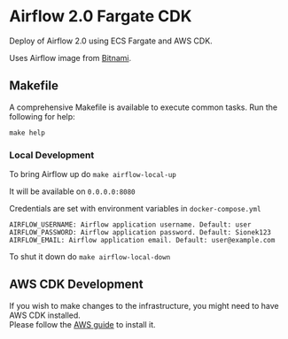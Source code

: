# Airflow 2.0 Fargate CDK

Deploy of Airflow 2.0 using ECS Fargate and AWS CDK.

Uses Airflow image from [Bitnami](https://github.com/bitnami/bitnami-docker-airflow).

## Makefile

A comprehensive Makefile is available to execute common tasks. Run the following for help:

```
make help
```

###  Local Development
To bring Airflow up do `make airflow-local-up`

It will be available on `0.0.0.0:8080`

Credentials are set with environment variables in `docker-compose.yml`
```
AIRFLOW_USERNAME: Airflow application username. Default: user
AIRFLOW_PASSWORD: Airflow application password. Default: Sionek123
AIRFLOW_EMAIL: Airflow application email. Default: user@example.com
```

To shut it down do `make airflow-local-down`

## AWS CDK Development
If you wish to make changes to the infrastructure, you might need to have AWS CDK installed.  
Please follow the [AWS guide](https://docs.aws.amazon.com/cdk/latest/guide/getting_started.html) to install it.